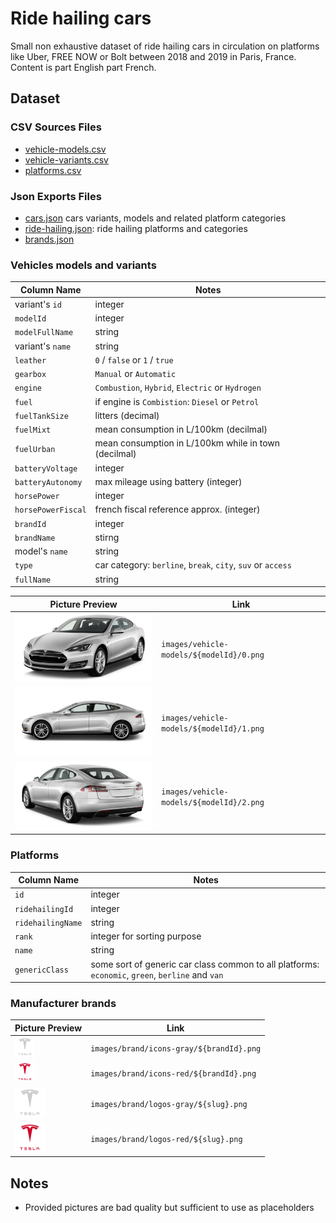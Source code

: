 # Ride hailing cars

Small non exhaustive dataset of ride hailing cars in circulation on platforms like Uber, FREE NOW or Bolt between 2018 and 2019 in Paris, France. Content is part English part French.

## Dataset

### CSV Sources Files

* [vehicle-models.csv](dataset/vehicle-models.csv)
* [vehicle-variants.csv](dataset/vehicle-variants.csv)
* [platforms.csv](dataset/platforms.csv)

### Json Exports Files

* [cars.json](dataset/cars.json) cars variants, models and related platform categories
* [ride-hailing.json](dataset/ride-hailing.json): ride hailing platforms and categories
* [brands.json](dataset/brands.json)

### Vehicles models and variants

Column Name | Notes
----------- | -----
variant's `id` | integer
`modelId` | integer
`modelFullName` | string
variant's `name` | string
`leather` | `0` / `false` or `1` / `true`
`gearbox` | `Manual` or `Automatic`
`engine` | `Combustion`, `Hybrid`, `Electric` or `Hydrogen`
`fuel` | if engine is `Combistion`: `Diesel` or `Petrol`
`fuelTankSize` | litters (decimal)
`fuelMixt` | mean consumption in L/100km (decilmal)
`fuelUrban` | mean consumption in L/100km while in town (decilmal)
`batteryVoltage` | integer
`batteryAutonomy` | max mileage using battery (integer)
`horsePower` | integer
`horsePowerFiscal` | french fiscal reference approx. (integer)
`brandId` | integer
`brandName` | stirng
model's `name` | string
`type` | car category: `berline`, `break`, `city`, `suv` or `access`
`fullName` | string

Picture Preview | Link
------- | ----
<img src="images/vehicle-models/39/0.png" width="250"> | `images/vehicle-models/${modelId}/0.png`
<img src="images/vehicle-models/39/1.png" width="250"> | `images/vehicle-models/${modelId}/1.png`
<img src="images/vehicle-models/39/2.png" width="250"> | `images/vehicle-models/${modelId}/2.png`

### Platforms

Column Name | Notes
----------- | -----
`id` | integer
`ridehailingId` | integer
`ridehailingName` | string
`rank` | integer for sorting purpose
`name` | string
`genericClass` | some sort of generic car class common to all platforms: `economic`, `green`, `berline` and `van`

### Manufacturer brands

Picture Preview | Link
------- | ----
<img src="images/brands/icons-gray/17.png" width="32"> | `images/brand/icons-gray/${brandId}.png`
<img src="images/brands/icons-red/17.png" width="32"> | `images/brand/icons-red/${brandId}.png`
<img src="images/brands/logos-gray/tesla.png" width="48"> | `images/brand/logos-gray/${slug}.png`
<img src="images/brands/logos-red/tesla.png" width="48"> | `images/brand/logos-red/${slug}.png`

## Notes

* Provided pictures are bad quality but sufficient to use as placeholders
